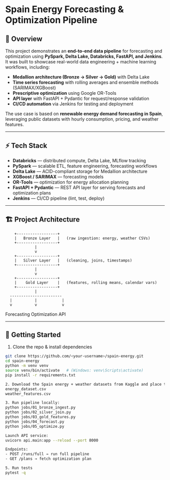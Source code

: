 # Spain Energy Forecasting & Optimization Pipeline  

## 📌 Overview  
This project demonstrates an **end-to-end data pipeline** for forecasting and optimization using **PySpark, Delta Lake, Databricks, FastAPI, and Jenkins**. It was built to showcase real-world data engineering + machine learning workflows, including:  

- **Medallion architecture (Bronze → Silver → Gold)** with Delta Lake  
- **Time series forecasting** with rolling averages and ensemble methods (SARIMAX/XGBoost)  
- **Prescriptive optimization** using Google OR-Tools  
- **API layer** with FastAPI + Pydantic for request/response validation  
- **CI/CD automation** via Jenkins for testing and deployment  

The use case is based on **renewable energy demand forecasting in Spain**, leveraging public datasets with hourly consumption, pricing, and weather features.  

---

## ⚡ Tech Stack  
- **Databricks** — distributed compute, Delta Lake, MLflow tracking  
- **PySpark** — scalable ETL, feature engineering, forecasting workflows  
- **Delta Lake** — ACID-compliant storage for Medallion architecture  
- **XGBoost / SARIMAX** — forecasting models  
- **OR-Tools** — optimization for energy allocation planning  
- **FastAPI + Pydantic** — REST API layer for serving forecasts and optimization plans  
- **Jenkins** — CI/CD pipeline (lint, test, deploy)  

---

## 🏗 Project Architecture  
        +------------------+
        |   Bronze Layer   |   (raw ingestion: energy, weather CSVs)
        +------------------+
                 |
                 v
        +------------------+
        |   Silver Layer   |   (cleaning, joins, timestamps)
        +------------------+
                 |
                 v
        +------------------+
        |    Gold Layer    |   (features, rolling means, calendar vars)
        +------------------+
                 |
      -----------------------
      |          |           |
      v          v           v
 Forecasting   Optimization   API

---

## 🚀 Getting Started  

1. Clone the repo & install dependencies  
```bash
git clone https://github.com/<your-username>/spain-energy.git
cd spain-energy
python -m venv venv
source venv/bin/activate   # (Windows: venv\Scripts\activate)
pip install -r requirements.txt

2. Download the Spain energy + weather datasets from Kaggle and place them in data/:
energy_dataset.csv
weather_features.csv

3. Run pipeline locally:
python jobs/01_bronze_ingest.py
python jobs/02_silver_join.py
python jobs/03_gold_features.py
python jobs/04_forecast.py
python jobs/05_optimize.py

Launch API service:
uvicorn api.main:app --reload --port 8000

Endpoints:
- POST /runs/full → run full pipeline
- GET /plans → fetch optimization plan

5. Run tests
pytest -q
